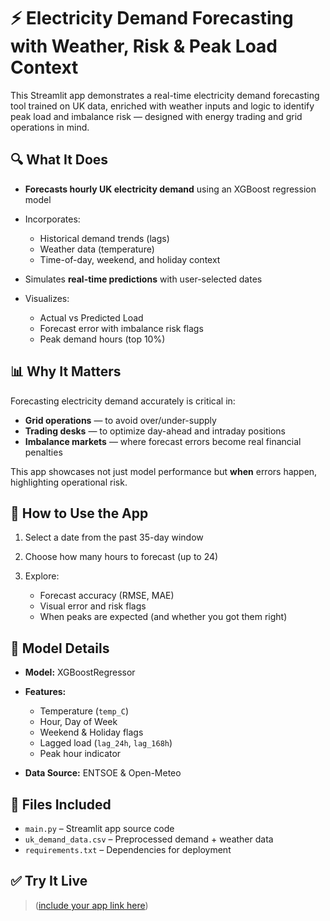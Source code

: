 # ⚡ Electricity Demand Forecasting with Weather, Risk & Peak Load Context

This Streamlit app demonstrates a real-time electricity demand forecasting tool trained on UK data, enriched with weather inputs and logic to identify peak load and imbalance risk — designed with energy trading and grid operations in mind.

## 🔍 What It Does

* **Forecasts hourly UK electricity demand** using an XGBoost regression model
* Incorporates:

  * Historical demand trends (lags)
  * Weather data (temperature)
  * Time-of-day, weekend, and holiday context
* Simulates **real-time predictions** with user-selected dates
* Visualizes:

  * Actual vs Predicted Load
  * Forecast error with imbalance risk flags
  * Peak demand hours (top 10%)

## 📊 Why It Matters

Forecasting electricity demand accurately is critical in:

* **Grid operations** — to avoid over/under-supply
* **Trading desks** — to optimize day-ahead and intraday positions
* **Imbalance markets** — where forecast errors become real financial penalties

This app showcases not just model performance but **when** errors happen, highlighting operational risk.

## 🚀 How to Use the App

1. Select a date from the past 35-day window
2. Choose how many hours to forecast (up to 24)
3. Explore:

   * Forecast accuracy (RMSE, MAE)
   * Visual error and risk flags
   * When peaks are expected (and whether you got them right)

## 🧠 Model Details

* **Model:** XGBoostRegressor
* **Features:**

  * Temperature (`temp_C`)
  * Hour, Day of Week
  * Weekend & Holiday flags
  * Lagged load (`lag_24h`, `lag_168h`)
  * Peak hour indicator
* **Data Source:** ENTSOE & Open-Meteo

## 📁 Files Included

* `main.py` – Streamlit app source code
* `uk_demand_data.csv` – Preprocessed demand + weather data
* `requirements.txt` – Dependencies for deployment

## ✅ Try It Live

> ([include your app link here](https://electricity-forecasting-v2.streamlit.app/))

